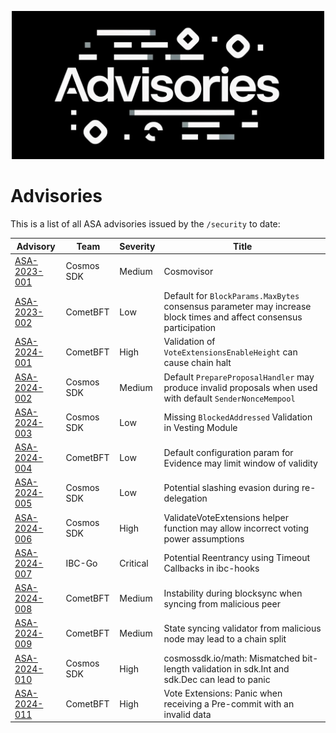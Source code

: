 <p align="center">
<img src="./assets/advisories.png" alt="Advisories" width="500"/>
</p>

# Advisories

This is a list of all ASA advisories issued by the `/security` to date:

| Advisory                                                                                     | Team       | Severity | Title                                                                                                              |
| -------------------------------------------------------------------------------------------- | ---------- | -------- | ------------------------------------------------------------------------------------------------------------------ |
| [ASA-2023-001](https://github.com/cosmos/cosmos-sdk/security/advisories/GHSA-23px-mw2p-46qm) | Cosmos SDK | Medium   | Cosmovisor                                                                                                         |
| [ASA-2023-002](https://github.com/cometbft/cometbft/security/advisories/GHSA-hq58-p9mv-338c) | CometBFT   | Low      | Default for `BlockParams.MaxBytes` consensus parameter may increase block times and affect consensus participation |
| [ASA-2024-001](https://github.com/cometbft/cometbft/security/advisories/GHSA-qr8r-m495-7hc4) | CometBFT   | High     | Validation of `VoteExtensionsEnableHeight` can cause chain halt                                                    |
| [ASA-2024-002](https://github.com/cosmos/cosmos-sdk/security/advisories/GHSA-2557-x9mg-76w8) | Cosmos SDK | Medium   | Default `PrepareProposalHandler` may produce invalid proposals when used with default `SenderNonceMempool`         |
| [ASA-2024-003](https://github.com/cosmos/cosmos-sdk/security/advisories/GHSA-4j93-fm92-rp4m) | Cosmos SDK | Low      | Missing `BlockedAddressed` Validation in Vesting Module                                                            |
| [ASA-2024-004](https://github.com/cometbft/cometbft/security/advisories/GHSA-555p-m4v6-cqxv) | CometBFT   | Low      | Default configuration param for Evidence may limit window of validity                                              |
| [ASA-2024-005](https://github.com/cosmos/cosmos-sdk/security/advisories/GHSA-86h5-xcpx-cfqc) | Cosmos SDK | Low      | Potential slashing evasion during re-delegation                                                                    |
| [ASA-2024-006](https://github.com/cosmos/cosmos-sdk/security/advisories/GHSA-95rx-m9m5-m94v) | Cosmos SDK | High     | ValidateVoteExtensions helper function may allow incorrect voting power assumptions                                |
| [ASA-2024-007](https://github.com/cosmos/ibc-go/security/advisories/GHSA-j496-crgh-34mx)     | IBC-Go     | Critical | Potential Reentrancy using Timeout Callbacks in ibc-hooks                                                          |
| [ASA-2024-008](https://github.com/cometbft/cometbft/security/advisories/GHSA-hg58-rf2h-6rr7) | CometBFT   | Medium   | Instability during blocksync when syncing from malicious peer                                                      |
| [ASA-2024-009](https://github.com/cometbft/cometbft/security/advisories/GHSA-g5xx-c4hv-9ccc) | CometBFT   | Medium   | State syncing validator from malicious node may lead to a chain split                                              |
| [ASA-2024-010](https://github.com/cosmos/cosmos-sdk/security/advisories/GHSA-7225-m954-23v7) | Cosmos SDK | High     | cosmossdk.io/math: Mismatched bit-length validation in sdk.Int and sdk.Dec can lead to panic                       |
| [ASA-2024-011](https://github.com/cometbft/cometbft/security/advisories/GHSA-p7mv-53f2-4cwj) | CometBFT   | High     | Vote Extensions: Panic when receiving a Pre-commit with an invalid data                                            |
